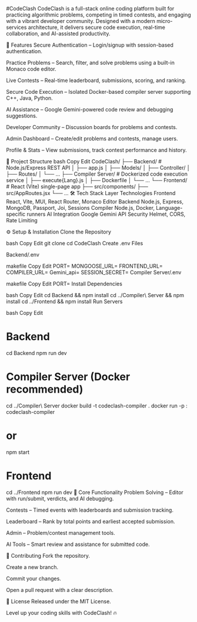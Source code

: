 #CodeClash
CodeClash is a full-stack online coding platform built for practicing algorithmic problems, competing in timed contests, and engaging with a vibrant developer community. Designed with a modern micro-services architecture, it delivers secure code execution, real-time collaboration, and AI-assisted productivity.

🚀 Features
Secure Authentication – Login/signup with session-based authentication.

Practice Problems – Search, filter, and solve problems using a built-in Monaco code editor.

Live Contests – Real-time leaderboard, submissions, scoring, and ranking.

Secure Code Execution – Isolated Docker-based compiler server supporting C++, Java, Python.

AI Assistance – Google Gemini-powered code review and debugging suggestions.

Developer Community – Discussion boards for problems and contests.

Admin Dashboard – Create/edit problems and contests, manage users.

Profile & Stats – View submissions, track contest performance and history.

📁 Project Structure
bash
Copy
Edit
CodeClash/
├── Backend/             # Node.js/Express REST API
│   ├── app.js
│   ├── Models/
│   ├── Controller/
│   ├── Routes/
│   └── ...
├── Compiler Server/     # Dockerized code execution service
│   ├── execute{Lang}.js
│   ├── Dockerfile
│   └── ...
└── Frontend/            # React (Vite) single-page app
    ├── src/components/
    ├── src/AppRoutes.jsx
    └── ...
🛠️ Tech Stack
Layer	Technologies
Frontend	React, Vite, MUI, React Router, Monaco Editor
Backend	Node.js, Express, MongoDB, Passport, Joi, Sessions
Compiler	Node.js, Docker, Language-specific runners
AI Integration	Google Gemini API
Security	Helmet, CORS, Rate Limiting

⚙️ Setup & Installation
Clone the Repository

bash
Copy
Edit
git clone <your-repo-url>
cd CodeClash
Create .env Files

Backend/.env

makefile
Copy
Edit
PORT=
MONGOOSE_URL=
FRONTEND_URL=
COMPILER_URL=
Gemini_api=
SESSION_SECRET=
Compiler Server/.env

makefile
Copy
Edit
PORT=
Install Dependencies

bash
Copy
Edit
cd Backend && npm install
cd ../Compiler\ Server && npm install
cd ../Frontend && npm install
Run Servers

bash
Copy
Edit
# Backend
cd Backend
npm run dev

# Compiler Server (Docker recommended)
cd ../Compiler\ Server
docker build -t codeclash-compiler .
docker run -p <host-port>:<container-port> codeclash-compiler
# or
npm start

# Frontend
cd ../Frontend
npm run dev
📌 Core Functionality
Problem Solving – Editor with run/submit, verdicts, and AI debugging.

Contests – Timed events with leaderboards and submission tracking.

Leaderboard – Rank by total points and earliest accepted submission.

Admin – Problem/contest management tools.

AI Tools – Smart review and assistance for submitted code.

🤝 Contributing
Fork the repository.

Create a new branch.

Commit your changes.

Open a pull request with a clear description.

📄 License
Released under the MIT License.

Level up your coding skills with CodeClash! 🔥
